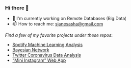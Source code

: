 ### Hi there 👋
- 🌱 I'm currently working on Remote Databases (Big Data)
- 📫 How to reach me: sjanesasha@gmail.com

*Find a few of my favorite projects under these repos*:
- [Spotify Machine Learning Analysis](https://github.com/sjanefullerton/Spotify-Analysis)
- [Bayesian Network](https://github.com/sjanefullerton/Bayesian-Networks)
- [Twitter Coronavirus Data Analysis](https://github.com/sjanefullerton/twitter_coronavirus)
- [“Mini Instagram” Web App](https://github.com/sjanefullerton/flask-on-docker)
